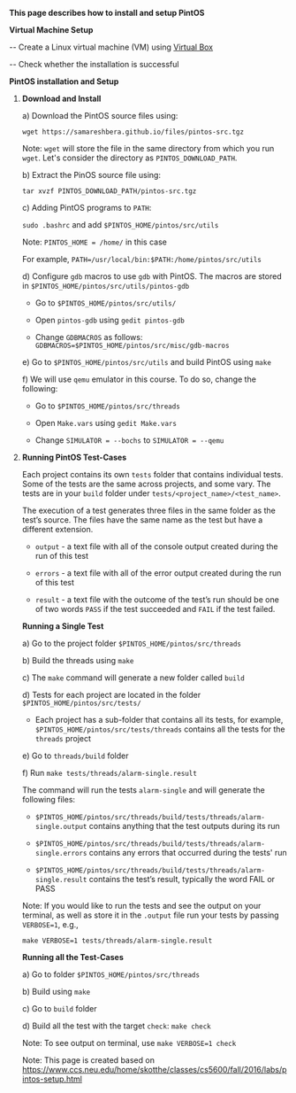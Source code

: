 **This page describes how to install and setup PintOS**

**Virtual Machine Setup**

-- Create a Linux virtual machine (VM) using [Virtual Box](https://www.virtualbox.org/)

-- Check whether the installation is successful

**PintOS installation and Setup**

1. **Download and Install**
   
   a) Download the PintOS source files using:
   
   `wget https://samareshbera.github.io/files/pintos-src.tgz`

   Note: `wget` will store the file in the same directory from which you run `wget`. Let's consider the directory as `PINTOS_DOWNLOAD_PATH`.

   b) Extract the PinOS source file using:

   `tar xvzf PINTOS_DOWNLOAD_PATH/pintos-src.tgz`

   c) Adding PintOS programs to `PATH`:

    `sudo .bashrc` and add `$PINTOS_HOME/pintos/src/utils`

      Note: `PINTOS_HOME = /home/` in this case

    For example, `PATH=/usr/local/bin:$PATH:/home/pintos/src/utils`

   d) Configure `gdb` macros to use `gdb` with PintOS. The macros are stored in `$PINTOS_HOME/pintos/src/utils/pintos-gdb`

      * Go to `$PINTOS_HOME/pintos/src/utils/`

      * Open `pintos-gdb` using `gedit pintos-gdb`

      * Change `GDBMACROS` as follows: `GDBMACROS=$PINTOS_HOME/pintos/src/misc/gdb-macros`

   e) Go to `$PINTOS_HOME/pintos/src/utils` and build PintOS using `make`

   f) We will use `qemu` emulator in this course. To do so, change the following:

      * Go to `$PINTOS_HOME/pintos/src/threads`
   
      * Open `Make.vars` using `gedit Make.vars`
   
      * Change `SIMULATOR = --bochs` to `SIMULATOR = --qemu`
      
   
3. **Running PintOS Test-Cases**

      Each project contains its own `tests` folder that contains individual tests. Some of the tests are the same across projects, and some vary. The tests are in your `build` folder under `tests/<project_name>/<test_name>`.

      The execution of a test generates three files in the same folder as the test’s source. The files have the same name as the test but have a different extension.

      * `output` - a text file with all of the console output created during the run of this test

      * `errors` - a text file with all of the error output created during the run of this test

      * `result` - a text file with the outcome of the test’s run should be one of two words `PASS` if the test succeeded and `FAIL` if the test failed.

   **Running a Single Test**

   a) Go to the project folder `$PINTOS_HOME/pintos/src/threads`

   b) Build the threads using `make`

   c) The `make` command will generate a new folder called `build`

   d) Tests for each project are located in the folder `$PINTOS_HOME/pintos/src/tests/`
      
      * Each project has a sub-folder that contains all its tests, 
      for example, `$PINTOS_HOME/pintos/src/tests/threads` contains all the tests for the `threads` project

   e) Go to `threads/build` folder

   f) Run `make tests/threads/alarm-single.result`

      The command will run the tests `alarm-single` and will generate the following files:

      * `$PINTOS_HOME/pintos/src/threads/build/tests/threads/alarm-single.output` contains anything that the test outputs during its run

      * `$PINTOS_HOME/pintos/src/threads/build/tests/threads/alarm-single.errors` contains any errors that occurred during the tests' run

      * `$PINTOS_HOME/pintos/src/threads/build/tests/threads/alarm-single.result` contains the test’s result, typically the word FAIL or PASS

   Note: If you would like to run the tests and see the output on your terminal, as well as store it in the `.output` file run your tests by passing `VERBOSE=1`, e.g.,

      `make VERBOSE=1 tests/threads/alarm-single.result`


   **Running all the Test-Cases**

   a) Go to folder `$PINTOS_HOME/pintos/src/threads`

   b) Build using `make`

   c) Go to `build` folder

   d) Build all the test with the target `check`: `make check`

   Note: To see output on terminal, use `make VERBOSE=1 check`


   Note: This page is created based on https://www.ccs.neu.edu/home/skotthe/classes/cs5600/fall/2016/labs/pintos-setup.html
